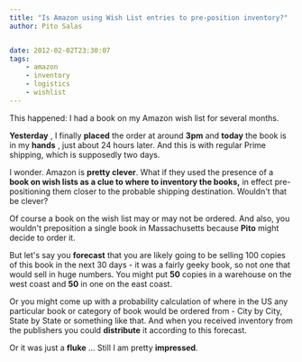 ```yaml
---
title: "Is Amazon using Wish List entries to pre-position inventory?"
author: Pito Salas


date: 2012-02-02T23:30:07
tags:
    - amazon
    - inventory
    - logistics
    - wishlist
---
```




This happened: I had a book on my Amazon wish list for several months.

**Yesterday** , I finally **placed** the order at around **3pm** and **today**
the book is in my **hands** , just about 24 hours later. And this is with
regular Prime shipping, which is supposedly two days.

I wonder. Amazon is **pretty clever**. What if they used the presence of a
**book on wish lists as a clue to where to inventory the books,** in effect
pre-positioning them closer to the probable shipping destination. Wouldn't
that be clever?

Of course a book on the wish list may or may not be ordered. And also, you
wouldn't preposition a single book in Massachusetts because **Pito** might
decide to order it.

But let's say you **forecast** that you are likely going to be selling 100
copies of this book in the next 30 days - it was a fairly geeky book, so not
one that would sell in huge numbers. You might put **50** copies in a
warehouse on the west coast and **50** in one on the east coast.

Or you might come up with a probability calculation of where in the US any
particular book or category of book would be ordered from - City by City,
State by State or something like that. And when you received inventory from
the publishers you could **distribute** it according to this forecast.

Or it was just a **fluke** … Still I am pretty **impressed**.


